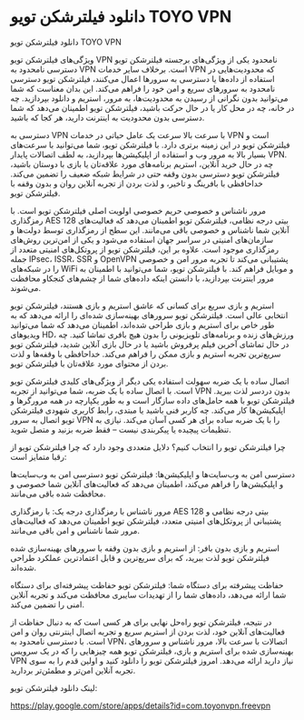 # دانلود فیلترشکن تویو TOYO VPN

دانلود فیلترشکن تویو TOYO VPN

ویژگی‌های فیلترشکن تویو
VPN نامحدود
یکی از ویژگی‌های برجسته فیلترشکن تویو دسترسی نامحدود به VPN است. برخلاف سایر خدمات VPN که محدودیت‌هایی در استفاده از داده‌ها یا دسترسی به سرورها اعمال می‌کنند، فیلترشکن تویو دسترسی نامحدود به سرورهای سریع و امن خود را فراهم می‌کند. این بدان معناست که شما می‌توانید بدون نگرانی از رسیدن به محدودیت‌ها، به مرور، استریم و دانلود بپردازید. چه در خانه، چه در محل کار یا در حال حرکت باشید، فیلترشکن تویو اطمینان می‌دهد که شما دسترسی بدون محدودیت به اینترنت دارید، هر کجا که باشید.

دسترسی به VPN با سرعت بالا
سرعت یک عامل حیاتی در خدمات VPN است و فیلترشکن تویو در این زمینه برتری دارد. با فیلترشکن تویو، شما می‌توانید با سرعت‌های بسیار بالا به مرور وب و استفاده از اپلیکیشن‌ها بپردازید، به لطف اتصالات پایدار VPN. چه در حال خرید آنلاین، استریم برنامه‌های مورد علاقه‌تان یا بازی با دوستان باشید، فیلترشکن تویو دسترسی بدون وقفه حتی در شرایط شبکه ضعیف را تضمین می‌کند. خداحافظی با بافرینگ و تاخیر، و لذت بردن از تجربه آنلاین روان و بدون وقفه با فیلترشکن تویو.

مرور ناشناس و خصوصی
حریم خصوصی اولویت اصلی فیلترشکن تویو است. با رمزگذاری AES 128 بیتی درجه نظامی، فیلترشکن تویو اطمینان می‌دهد که فعالیت‌های آنلاین شما ناشناس و خصوصی باقی می‌مانند. این سطح از رمزگذاری توسط دولت‌ها و سازمان‌های امنیتی در سراسر جهان استفاده می‌شود و یکی از امن‌ترین روش‌های رمزگذاری موجود است. علاوه بر این، فیلترشکن تویو از پروتکل‌های امنیتی متعدد از جمله IPsec، ISSR، SSR و OpenVPN پشتیبانی می‌کند تا تجربه مرور امن و خصوصی را در شبکه‌های WiFi و موبایل فراهم کند. با فیلترشکن تویو، شما می‌توانید با اطمینان به مرور اینترنت بپردازید، با دانستن اینکه داده‌های شما از چشم‌های کنجکاو محافظت می‌شوند.

استریم و بازی سریع
برای کسانی که عاشق استریم و بازی هستند، فیلترشکن تویو انتخابی عالی است. فیلترشکن تویو سرورهای بهینه‌سازی شده‌ای را ارائه می‌دهد که به طور خاص برای استریم و بازی طراحی شده‌اند، اطمینان می‌دهد که شما می‌توانید ویدیوهای HD، ورزش‌های زنده و برنامه‌های تلویزیونی را بدون هیچ بافری تماشا کنید. چه در حال تماشای آخرین فیلم پرفروش باشید یا در حال بازی آنلاین شدید، فیلترشکن تویو سریع‌ترین تجربه استریم و بازی ممکن را فراهم می‌کند. خداحافظی با وقفه‌ها و لذت بردن از محتوای مورد علاقه‌تان با فیلترشکن تویو.

اتصال ساده با یک ضربه
سهولت استفاده یکی دیگر از ویژگی‌های کلیدی فیلترشکن تویو است. با اتصال ساده با یک ضربه، شما می‌توانید از تجربه VPN بدون دردسر لذت ببرید. فیلترشکن تویو با همه حامل‌های داده سازگار است و به طور یکپارچه در همه مرورگرها و اپلیکیشن‌ها کار می‌کند. چه کاربر فنی باشید یا مبتدی، رابط کاربری شهودی فیلترشکن تویو اتصال به سرور VPN را با یک ضربه ساده برای هر کسی آسان می‌کند. نیازی به تنظیمات پیچیده یا پیکربندی نیست – فقط ضربه بزنید و متصل شوید.

چرا فیلترشکن تویو را انتخاب کنیم؟
دلایل متعددی وجود دارد که چرا فیلترشکن تویو از رقبا متمایز است:

دسترسی امن به وب‌سایت‌ها و اپلیکیشن‌ها: فیلترشکن تویو دسترسی امن به وب‌سایت‌ها و اپلیکیشن‌ها را فراهم می‌کند، اطمینان می‌دهد که فعالیت‌های آنلاین شما خصوصی و محافظت شده باقی می‌مانند.

مرور ناشناس با رمزگذاری درجه یک: با رمزگذاری AES 128 بیتی درجه نظامی و پشتیبانی از پروتکل‌های امنیتی متعدد، فیلترشکن تویو اطمینان می‌دهد که فعالیت‌های مرور شما ناشناس و امن باقی می‌مانند.

استریم و بازی بدون بافر: از استریم و بازی بدون وقفه با سرورهای بهینه‌سازی شده فیلترشکن تویو لذت ببرید، که برای سریع‌ترین و قابل اعتمادترین عملکرد طراحی شده‌اند.

حفاظت پیشرفته برای دستگاه شما: فیلترشکن تویو حفاظت پیشرفته‌ای برای دستگاه شما ارائه می‌دهد، داده‌های شما را از تهدیدات سایبری محافظت می‌کند و تجربه آنلاین امنی را تضمین می‌کند.


در نتیجه، فیلترشکن تویو راه‌حل نهایی برای هر کسی است که به دنبال حفاظت از فعالیت‌های آنلاین خود، لذت بردن از استریم سریع و تجربه اتصال اینترنتی روان و امن است. با دسترسی نامحدود به VPN، اتصالات با سرعت بالا، مرور ناشناس و سرورهای بهینه‌سازی شده برای استریم و بازی، فیلترشکن تویو همه چیزهایی را که در یک سرویس VPN نیاز دارید ارائه می‌دهد. امروز فیلترشکن تویو را دانلود کنید و اولین قدم را به سوی تجربه آنلاین امن‌تر و مطمئن‌تر بردارید.

لینک دانلود فیلترشکن تویو:

https://play.google.com/store/apps/details?id=com.toyonvpn.freevpn




